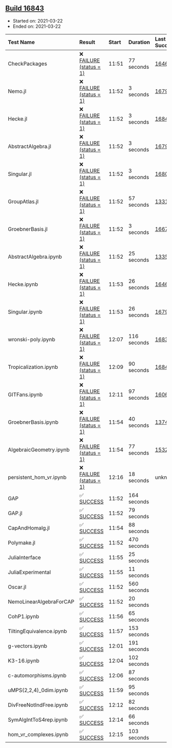 ## [Build 16843](https://oscarci.mathematik.uni-kl.de/job/oscar/16843/)

* Started on: 2021-03-22
* Ended on: 2021-03-22

| Test Name    | Result | Start | Duration | Last Success | First Failure |
|:-------------|:-------|:------|:---------|:-------------|:--------------|
| CheckPackages | ❌ [FAILURE (status = 1)](https://oscarci.mathematik.uni-kl.de/job/oscar/16843/artifact/logs/build-16843/CheckPackages.log) | 11:51 | 77 seconds | [16463](https://oscarci.mathematik.uni-kl.de/job/oscar/16463/) | [16464](https://oscarci.mathematik.uni-kl.de/job/oscar/16464/) |
| Nemo.jl | ❌ [FAILURE (status = 1)](https://oscarci.mathematik.uni-kl.de/job/oscar/16843/artifact/logs/build-16843/Nemo.jl.log) | 11:52 | 3 seconds | [16793](https://oscarci.mathematik.uni-kl.de/job/oscar/16793/) | [16794](https://oscarci.mathematik.uni-kl.de/job/oscar/16794/) |
| Hecke.jl | ❌ [FAILURE (status = 1)](https://oscarci.mathematik.uni-kl.de/job/oscar/16843/artifact/logs/build-16843/Hecke.jl.log) | 11:52 | 3 seconds | [16842](https://oscarci.mathematik.uni-kl.de/job/oscar/16842/) | [16843](https://oscarci.mathematik.uni-kl.de/job/oscar/16843/) |
| AbstractAlgebra.jl | ❌ [FAILURE (status = 1)](https://oscarci.mathematik.uni-kl.de/job/oscar/16843/artifact/logs/build-16843/AbstractAlgebra.jl.log) | 11:52 | 3 seconds | [16792](https://oscarci.mathematik.uni-kl.de/job/oscar/16792/) | [16793](https://oscarci.mathematik.uni-kl.de/job/oscar/16793/) |
| Singular.jl | ❌ [FAILURE (status = 1)](https://oscarci.mathematik.uni-kl.de/job/oscar/16843/artifact/logs/build-16843/Singular.jl.log) | 11:52 | 3 seconds | [16802](https://oscarci.mathematik.uni-kl.de/job/oscar/16802/) | [16803](https://oscarci.mathematik.uni-kl.de/job/oscar/16803/) |
| GroupAtlas.jl | ❌ [FAILURE (status = 1)](https://oscarci.mathematik.uni-kl.de/job/oscar/16843/artifact/logs/build-16843/GroupAtlas.jl.log) | 11:52 | 57 seconds | [13311](https://oscarci.mathematik.uni-kl.de/job/oscar/13311/) | [13312](https://oscarci.mathematik.uni-kl.de/job/oscar/13312/) |
| GroebnerBasis.jl | ❌ [FAILURE (status = 1)](https://oscarci.mathematik.uni-kl.de/job/oscar/16843/artifact/logs/build-16843/GroebnerBasis.jl.log) | 11:52 | 3 seconds | [16676](https://oscarci.mathematik.uni-kl.de/job/oscar/16676/) | [16677](https://oscarci.mathematik.uni-kl.de/job/oscar/16677/) |
| AbstractAlgebra.ipynb | ❌ [FAILURE (status = 1)](https://oscarci.mathematik.uni-kl.de/job/oscar/16843/artifact/logs/build-16843/AbstractAlgebra.ipynb.log) | 11:52 | 25 seconds | [13355](https://oscarci.mathematik.uni-kl.de/job/oscar/13355/) | [13356](https://oscarci.mathematik.uni-kl.de/job/oscar/13356/) |
| Hecke.ipynb | ❌ [FAILURE (status = 1)](https://oscarci.mathematik.uni-kl.de/job/oscar/16843/artifact/logs/build-16843/Hecke.ipynb.log) | 11:53 | 26 seconds | [16463](https://oscarci.mathematik.uni-kl.de/job/oscar/16463/) | [16464](https://oscarci.mathematik.uni-kl.de/job/oscar/16464/) |
| Singular.ipynb | ❌ [FAILURE (status = 1)](https://oscarci.mathematik.uni-kl.de/job/oscar/16843/artifact/logs/build-16843/Singular.ipynb.log) | 11:53 | 26 seconds | [16793](https://oscarci.mathematik.uni-kl.de/job/oscar/16793/) | [16794](https://oscarci.mathematik.uni-kl.de/job/oscar/16794/) |
| wronski-poly.ipynb | ❌ [FAILURE (status = 1)](https://oscarci.mathematik.uni-kl.de/job/oscar/16843/artifact/logs/build-16843/wronski-poly.ipynb.log) | 12:07 | 116 seconds | [16830](https://oscarci.mathematik.uni-kl.de/job/oscar/16830/) | [16831](https://oscarci.mathematik.uni-kl.de/job/oscar/16831/) |
| Tropicalization.ipynb | ❌ [FAILURE (status = 1)](https://oscarci.mathematik.uni-kl.de/job/oscar/16843/artifact/logs/build-16843/Tropicalization.ipynb.log) | 12:09 | 90 seconds | [16842](https://oscarci.mathematik.uni-kl.de/job/oscar/16842/) | [16843](https://oscarci.mathematik.uni-kl.de/job/oscar/16843/) |
| GITFans.ipynb | ❌ [FAILURE (status = 1)](https://oscarci.mathematik.uni-kl.de/job/oscar/16843/artifact/logs/build-16843/GITFans.ipynb.log) | 12:11 | 97 seconds | [16068](https://oscarci.mathematik.uni-kl.de/job/oscar/16068/) | [16069](https://oscarci.mathematik.uni-kl.de/job/oscar/16069/) |
| GroebnerBasis.ipynb | ❌ [FAILURE (status = 1)](https://oscarci.mathematik.uni-kl.de/job/oscar/16843/artifact/logs/build-16843/GroebnerBasis.ipynb.log) | 11:54 | 40 seconds | [13748](https://oscarci.mathematik.uni-kl.de/job/oscar/13748/) | [13749](https://oscarci.mathematik.uni-kl.de/job/oscar/13749/) |
| AlgebraicGeometry.ipynb | ❌ [FAILURE (status = 1)](https://oscarci.mathematik.uni-kl.de/job/oscar/16843/artifact/logs/build-16843/AlgebraicGeometry.ipynb.log) | 11:54 | 77 seconds | [15322](https://oscarci.mathematik.uni-kl.de/job/oscar/15322/) | [15323](https://oscarci.mathematik.uni-kl.de/job/oscar/15323/) |
| persistent_hom_vr.ipynb | ❌ [FAILURE (status = 1)](https://oscarci.mathematik.uni-kl.de/job/oscar/16843/artifact/logs/build-16843/persistent_hom_vr.ipynb.log) | 12:16 | 18 seconds | unknown | unknown |
| GAP | ✅ [SUCCESS](https://oscarci.mathematik.uni-kl.de/job/oscar/16843/artifact/logs/build-16843/GAP.log) | 11:52 | 164 seconds |  |  |
| GAP.jl | ✅ [SUCCESS](https://oscarci.mathematik.uni-kl.de/job/oscar/16843/artifact/logs/build-16843/GAP.jl.log) | 11:52 | 79 seconds |  |  |
| CapAndHomalg.jl | ✅ [SUCCESS](https://oscarci.mathematik.uni-kl.de/job/oscar/16843/artifact/logs/build-16843/CapAndHomalg.jl.log) | 11:54 | 88 seconds |  |  |
| Polymake.jl | ✅ [SUCCESS](https://oscarci.mathematik.uni-kl.de/job/oscar/16843/artifact/logs/build-16843/Polymake.jl.log) | 11:52 | 470 seconds |  |  |
| JuliaInterface | ✅ [SUCCESS](https://oscarci.mathematik.uni-kl.de/job/oscar/16843/artifact/logs/build-16843/JuliaInterface.log) | 11:55 | 25 seconds |  |  |
| JuliaExperimental | ✅ [SUCCESS](https://oscarci.mathematik.uni-kl.de/job/oscar/16843/artifact/logs/build-16843/JuliaExperimental.log) | 11:55 | 11 seconds |  |  |
| Oscar.jl | ✅ [SUCCESS](https://oscarci.mathematik.uni-kl.de/job/oscar/16843/artifact/logs/build-16843/Oscar.jl.log) | 11:52 | 560 seconds |  |  |
| NemoLinearAlgebraForCAP | ✅ [SUCCESS](https://oscarci.mathematik.uni-kl.de/job/oscar/16843/artifact/logs/build-16843/NemoLinearAlgebraForCAP.log) | 11:52 | 20 seconds |  |  |
| CohP1.ipynb | ✅ [SUCCESS](https://oscarci.mathematik.uni-kl.de/job/oscar/16843/artifact/logs/build-16843/CohP1.ipynb.log) | 11:56 | 65 seconds |  |  |
| TiltingEquivalence.ipynb | ✅ [SUCCESS](https://oscarci.mathematik.uni-kl.de/job/oscar/16843/artifact/logs/build-16843/TiltingEquivalence.ipynb.log) | 11:57 | 153 seconds |  |  |
| g-vectors.ipynb | ✅ [SUCCESS](https://oscarci.mathematik.uni-kl.de/job/oscar/16843/artifact/logs/build-16843/g-vectors.ipynb.log) | 12:01 | 191 seconds |  |  |
| K3-16.ipynb | ✅ [SUCCESS](https://oscarci.mathematik.uni-kl.de/job/oscar/16843/artifact/logs/build-16843/K3-16.ipynb.log) | 12:04 | 102 seconds |  |  |
| c-automorphisms.ipynb | ✅ [SUCCESS](https://oscarci.mathematik.uni-kl.de/job/oscar/16843/artifact/logs/build-16843/c-automorphisms.ipynb.log) | 12:06 | 87 seconds |  |  |
| uMPS(2,2,4)_0dim.ipynb | ✅ [SUCCESS](https://oscarci.mathematik.uni-kl.de/job/oscar/16843/artifact/logs/build-16843/uMPS-2-2-4-_0dim.ipynb.log) | 11:59 | 95 seconds |  |  |
| DivFreeNotIndFree.ipynb | ✅ [SUCCESS](https://oscarci.mathematik.uni-kl.de/job/oscar/16843/artifact/logs/build-16843/DivFreeNotIndFree.ipynb.log) | 12:12 | 82 seconds |  |  |
| SymAlgIntToS4rep.ipynb | ✅ [SUCCESS](https://oscarci.mathematik.uni-kl.de/job/oscar/16843/artifact/logs/build-16843/SymAlgIntToS4rep.ipynb.log) | 12:14 | 66 seconds |  |  |
| hom_vr_complexes.ipynb | ✅ [SUCCESS](https://oscarci.mathematik.uni-kl.de/job/oscar/16843/artifact/logs/build-16843/hom_vr_complexes.ipynb.log) | 12:15 | 103 seconds |  |  |
